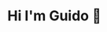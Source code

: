 <h1 align="center">Hi I'm Guido 👋</h1>
<div align="center">
  <img src="https://user-images.githubusercontent.com/99307501/233511007-409762b8-a53f-467c-92bc-be58055f1f45.gif" width=5rem>
</div>

<!--
**GuidoPerezR/GuidoPerezR** is a ✨ _special_ ✨ repository because its `README.md` (this file) appears on your GitHub profile.

Here are some ideas to get you started:

- 🔭 I’m currently working on ...
- 🌱 I’m currently learning ...
- 👯 I’m looking to collaborate on ...
- 🤔 I’m looking for help with ...
- 💬 Ask me about ...
- 📫 How to reach me: ...
- 😄 Pronouns: ...
- ⚡ Fun fact: ...
-->
